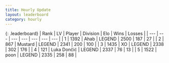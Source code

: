 ```yaml
---
title: Hourly Update
layout: leaderboard
category: hourly
---
```


{: .leaderboard}
| Rank | LV | Player | Division | Elo | Wins | Losses |
| --- | --- | --- | --- | --- | --- | --- |
| <span data-change="0">1</span> | 1392 | <span title="ID: 402846">Ahab</span> | LEGEND | <span data-change="0">2500</span> | <span data-change="0">187</span> | <span data-change="0">27</span> |
| <span data-change="1">2</span> | 867 | <span title="ID: 611082">Mustard</span> | LEGEND | <span data-change="0">2341</span> | <span data-change="0">200</span> | <span data-change="0">100</span> |
| <span data-change="-1">3</span> | 1435 | <span title="ID: 692745">XO</span> | LEGEND | <span data-change="-15">2338</span> | <span data-change="0">302</span> | <span data-change="1">176</span> |
| <span data-change="0">4</span> | 121 | <span title="ID: 632030">Luka Dončić</span> | LEGEND | <span data-change="0">2337</span> | <span data-change="0">76</span> | <span data-change="0">13</span> |
| <span data-change="0">5</span> | 1522 | <span title="ID: 540690">poon</span> | LEGEND | <span data-change="0">2335</span> | <span data-change="0">258</span> | <span data-change="0">88</span> |